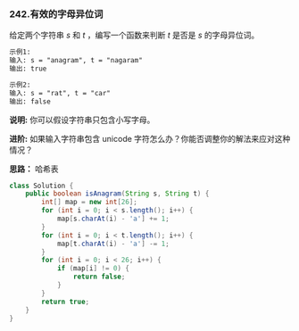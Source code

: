 ### 242.有效的字母异位词

给定两个字符串 *s* 和 *t* ，编写一个函数来判断 *t* 是否是 *s* 的字母异位词。

``` markdown
示例1:
输入: s = "anagram", t = "nagaram"
输出: true

示例2:
输入: s = "rat", t = "car"
输出: false
```

**说明:**
你可以假设字符串只包含小写字母。

**进阶:**
如果输入字符串包含 unicode 字符怎么办？你能否调整你的解法来应对这种情况？



**思路：** 哈希表

``` java
class Solution {
    public boolean isAnagram(String s, String t) {
        int[] map = new int[26];
        for (int i = 0; i < s.length(); i++) {
            map[s.charAt(i) - 'a'] += 1;
        }
        for (int i = 0; i < t.length(); i++) {
            map[t.charAt(i) - 'a'] -= 1;
        }
        for (int i = 0; i < 26; i++) {
            if (map[i] != 0) {
                return false;
            }
        }
        return true;
    }
}
```

